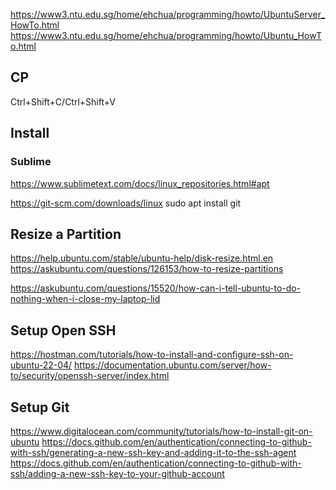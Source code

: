 

https://www3.ntu.edu.sg/home/ehchua/programming/howto/UbuntuServer_HowTo.html
https://www3.ntu.edu.sg/home/ehchua/programming/howto/Ubuntu_HowTo.html


## CP
Ctrl+Shift+C/Ctrl+Shift+V


## Install
### Sublime
https://www.sublimetext.com/docs/linux_repositories.html#apt

https://git-scm.com/downloads/linux
sudo apt install git



## Resize a Partition
https://help.ubuntu.com/stable/ubuntu-help/disk-resize.html.en
https://askubuntu.com/questions/126153/how-to-resize-partitions

https://askubuntu.com/questions/15520/how-can-i-tell-ubuntu-to-do-nothing-when-i-close-my-laptop-lid


## Setup Open SSH
https://hostman.com/tutorials/how-to-install-and-configure-ssh-on-ubuntu-22-04/
https://documentation.ubuntu.com/server/how-to/security/openssh-server/index.html

## Setup Git
https://www.digitalocean.com/community/tutorials/how-to-install-git-on-ubuntu
https://docs.github.com/en/authentication/connecting-to-github-with-ssh/generating-a-new-ssh-key-and-adding-it-to-the-ssh-agent
https://docs.github.com/en/authentication/connecting-to-github-with-ssh/adding-a-new-ssh-key-to-your-github-account